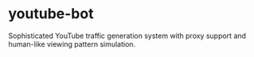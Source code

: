 # youtube-bot
Sophisticated YouTube traffic generation system with proxy support and human-like viewing pattern simulation.

